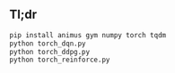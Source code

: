 ## Tl;dr
```bash
pip install animus gym numpy torch tqdm
python torch_dqn.py
python torch_ddpg.py
python torch_reinforce.py
```
